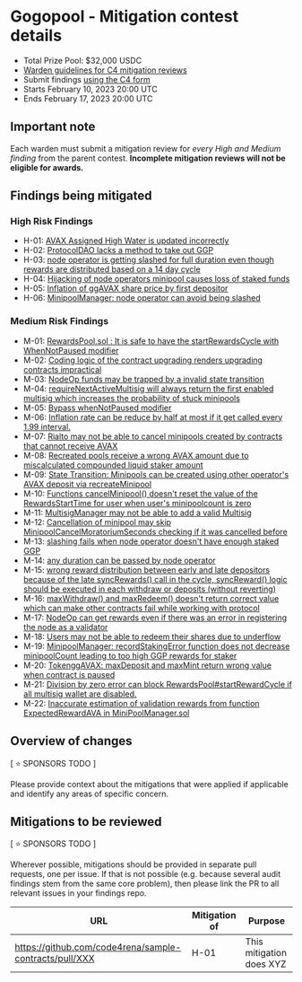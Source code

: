 # Gogopool - Mitigation contest details
- Total Prize Pool: $32,000 USDC
- [Warden guidelines for C4 mitigation reviews](https://code4rena.notion.site/Guidelines-for-Versus-mitigation-reviews-ed10fc5cfbf640bd8dcec66f38b343c4)
- Submit findings [using the C4 form](https://code4rena.com/contests/2023-02-gogopool-versus-mitigation-contest/submit)
- Starts February 10, 2023 20:00 UTC
- Ends February 17, 2023 20:00 UTC

## Important note 

Each warden must submit a mitigation review for *every High and Medium finding* from the parent contest. **Incomplete mitigation reviews will not be eligible for awards.**

## Findings being mitigated

### High Risk Findings
- H-01: [AVAX Assigned High Water is updated incorrectly](https://github.com/code-423n4/2022-12-gogopool-findings/issues/566)
- H-02: [ProtocolDAO lacks a method to take out GGP](https://github.com/code-423n4/2022-12-gogopool-findings/issues/532)
- H-03: [node operator is getting slashed for full duration even though rewards are distributed based on a 14 day cycle](https://github.com/code-423n4/2022-12-gogopool-findings/issues/493)
- H-04: [Hijacking of node operators minipool causes loss of staked funds](https://github.com/code-423n4/2022-12-gogopool-findings/issues/213)
- H-05: [Inflation of ggAVAX share price by first depositor](https://github.com/code-423n4/2022-12-gogopool-findings/issues/209)
- H-06: [MinipoolManager: node operator can avoid being slashed](https://github.com/code-423n4/2022-12-gogopool-findings/issues/136)

### Medium Risk Findings
- M-01: [RewardsPool.sol : It is safe to have the startRewardsCycle with WhenNotPaused modifier](https://github.com/code-423n4/2022-12-gogopool-findings/issues/823)
- M-02: [Coding logic of the contract upgrading renders upgrading contracts impractical](https://github.com/code-423n4/2022-12-gogopool-findings/issues/742)
- M-03: [NodeOp funds may be trapped by a invalid state transition](https://github.com/code-423n4/2022-12-gogopool-findings/issues/723)
- M-04: [requireNextActiveMultisig will always return the first enabled multisig which increases the probability of stuck minipools](https://github.com/code-423n4/2022-12-gogopool-findings/issues/702)
- M-05: [Bypass whenNotPaused modifier](https://github.com/code-423n4/2022-12-gogopool-findings/issues/673)
- M-06: [Inflation rate can be reduce by half at most if it get called every 1.99 interval.](https://github.com/code-423n4/2022-12-gogopool-findings/issues/648)
- M-07: [Rialto may not be able to cancel minipools created by contracts that cannot receive AVAX](https://github.com/code-423n4/2022-12-gogopool-findings/issues/623)
- M-08: [Recreated pools receive a wrong AVAX amount due to miscalculated compounded liquid staker amount](https://github.com/code-423n4/2022-12-gogopool-findings/issues/620)
- M-09: [State Transition: Minipools can be created using other operator's AVAX deposit via recreateMinipool](https://github.com/code-423n4/2022-12-gogopool-findings/issues/569)
- M-10: [Functions cancelMinipool() doesn't reset the value of the RewardsStartTime for user when user's minipoolcount is zero](https://github.com/code-423n4/2022-12-gogopool-findings/issues/555)
- M-11: [MultisigManager may not be able to add a valid Multisig](https://github.com/code-423n4/2022-12-gogopool-findings/issues/521)
- M-12: [Cancellation of minipool may skip MinipoolCancelMoratoriumSeconds checking if it was cancelled before](https://github.com/code-423n4/2022-12-gogopool-findings/issues/519)
- M-13: [slashing fails when node operator doesn't have enough staked GGP](https://github.com/code-423n4/2022-12-gogopool-findings/issues/494)
- M-14: [any duration can be passed by node operator](https://github.com/code-423n4/2022-12-gogopool-findings/issues/492)
- M-15: [wrong reward distribution between early and late depositors because of the late syncRewards() call in the cycle, syncReward() logic should be executed in each withdraw or deposits (without reverting)](https://github.com/code-423n4/2022-12-gogopool-findings/issues/478)
- M-16: [maxWithdraw() and maxRedeem() doesn't return correct value which can make other contracts fail while working with protocol](https://github.com/code-423n4/2022-12-gogopool-findings/issues/476)
- M-17: [NodeOp can get rewards even if there was an error in registering the node as a validator](https://github.com/code-423n4/2022-12-gogopool-findings/issues/471)
- M-18: [Users may not be able to redeem their shares due to underflow](https://github.com/code-423n4/2022-12-gogopool-findings/issues/317)
- M-19: [MinipoolManager: recordStakingError function does not decrease minipoolCount leading to too high GGP rewards for staker](https://github.com/code-423n4/2022-12-gogopool-findings/issues/235)
- M-20: [TokenggAVAX: maxDeposit and maxMint return wrong value when contract is paused](https://github.com/code-423n4/2022-12-gogopool-findings/issues/144)
- M-21: [Division by zero error can block RewardsPool#startRewardCycle if all multisig wallet are disabled.](https://github.com/code-423n4/2022-12-gogopool-findings/issues/143)
- M-22: [Inaccurate estimation of validation rewards from function ExpectedRewardAVA in MiniPoolManager.sol](https://github.com/code-423n4/2022-12-gogopool-findings/issues/122)

## Overview of changes

[ ⭐️ SPONSORS TODO ]

Please provide context about the mitigations that were applied if applicable and identify any areas of specific concern.

## Mitigations to be reviewed

[ ⭐️ SPONSORS TODO ]

Wherever possible, mitigations should be provided in separate pull requests, one per issue. If that is not possible (e.g. because several audit findings stem from the same core problem), then please link the PR to all relevant issues in your findings repo. 

| URL | Mitigation of | Purpose | 
| ----------- | ------------- | ----------- |
| https://github.com/code4rena/sample-contracts/pull/XXX | H-01 | This mitigation does XYZ | 

